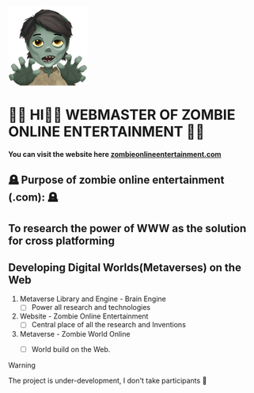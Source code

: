 
<!-- this is the cover image -->
![cover image for farmeroad.com](zombie.png)

#  🧟‍♂️  HI👋🏻 WEBMASTER OF ZOMBIE ONLINE ENTERTAINMENT  🧟‍♂️

#### You can visit the website here [zombieonlineentertainment.com](https://zombieonlineentertainment.com/)

## 🪦  Purpose of zombie online entertainment (.com):  🪦
##   To research the power of WWW as the solution for cross platforming
##   Developing Digital Worlds(Metaverses) on the Web 
 

1. Metaverse Library and Engine - Brain Engine
      - [ ] Power all research and technologies
  
2. Website - Zombie Online Entertainment
      - [ ] Central place of all the research and Inventions
  
3. Metaverse - Zombie World Online
      - [ ] World build on the Web.
            

> [!WARNING]
> The project is under-development, I don't take participants 🦇
